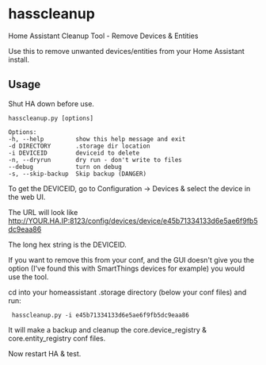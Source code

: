 # hasscleanup
Home Assistant Cleanup Tool - Remove Devices &amp; Entities

Use this to remove unwanted devices/entities from your Home Assistant install.


Usage
-----

Shut HA down before use.


    hasscleanup.py [options]

    Options:
    -h, --help         show this help message and exit
    -d DIRECTORY       .storage dir location
    -i DEVICEID        deviceid to delete
    -n, --dryrun       dry run - don't write to files
    --debug            turn on debug
    -s, --skip-backup  Skip backup (DANGER)

To get the DEVICEID, go to Configuration -> Devices & select the device in the web UI.

The URL will look like http://YOUR.HA.IP:8123/config/devices/device/e45b71334133d6e5ae6f9fb5dc9eaa86

The long hex string is the DEVICEID.

If you want to remove this from your conf, and the GUI doesn't give you the option (I've found this with SmartThings devices for example) you would use the tool.

cd into your homeassistant .storage directory (below your conf files) and run:

     hasscleanup.py -i e45b71334133d6e5ae6f9fb5dc9eaa86

It will make a backup and cleanup the core.device_registry & core.entity_registry conf files.

Now restart HA & test.
